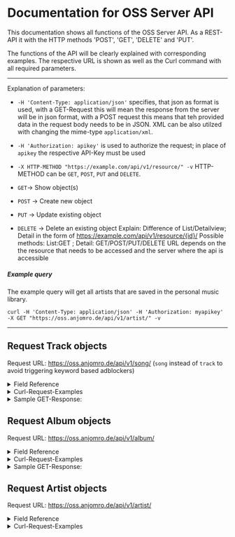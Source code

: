 # Documentation for OSS Server API 
 
This documentation shows all functions of the OSS Server API.
As a REST-API it with the HTTP methods 'POST', 'GET', 'DELETE' and 'PUT'.

The functions of the API will be clearly explained with corresponding examples.
The respective URL is shown as well as the Curl command 
with all required parameters.

--------------------------------------------------------------------------
Explanation of parameters:

- `-H 'Content-Type: application/json'` specifies, that json as format is used, with a GET-Request this will mean the response from the server will be in json format, with a POST request this means that teh provided data in the request body needs to be in JSON. XML can be also utilzed with changing the mime-type `application/xml`.
- `-H 'Authorization: apikey'` is used to authorize the request; in place of `apikey` the respective API-Key must be used

- `-X HTTP-METHOD "https://example.com/api/v1/resource/" -v` 
HTTP-METHOD can be `GET`, `POST`, `PUT` and `DELETE`.
- `GET`-> Show object(s)
- `POST` -> Create new object
- `PUT` -> Update existing object
- `DELETE` -> Delete an existing object
Explain: Difference of List/Detailview; Detail in the form of https://example.com/api/v1/resource/{id}/
Possible methods: List:GET ; Detail: GET/POST/PUT/DELETE
URL depends on the the resource that needs to be accessed and the server where the api is accessible 

##### Example query

The example query will get all artists that are saved in the personal music library.

	curl -H 'Content-Type: application/json' -H 'Authorization: myapikey'  -X GET "https://oss.anjomro.de/api/v1/artist/" -v
---------------------------------------------------------------------------
 
 
## Request Track objects 

Request URL:
https://oss.anjomro.de/api/v1/song/
	(`song` instead of `track` to avoid triggering keyword based adblockers)

<details>
	<summary>Field Reference</summary>

| identifier | explanation                                 | mandatory                  |
|:----------:|:-------------------------------------------:|:--------------------------:|
| id         | Identifier                                  | is generated automatically |
| title      | name of song                                | yes                        |
| album      | URL to the album the song appears           | yes                        |
| artist     | URL list of the artists that appear         | yes                        |
| mbid       | -                                           | no                         |
| audio      | Audio File, more information in File Upload | no, but sensefull          |
| tags       | Tags                                        | no                         |
</details>
 
<details>
	<summary>Curl-Request-Examples</summary>
GET-Request: Get song 1
	
	curl -H 'Content-Type: application/json' -H 'Authorization: testapikey'  -X GET "https://oss.anjomro.de/api/v1/song/1/" -v

POST-Request: Post new song

 Curl -H 'Content-Type: application/json' -H 'Authorization: testapikey' -X POST -d '{"title":"test5","album":"/api/v1
/album/1/", "artists":[ "/api/v1/artist/2/"]}' "https://oss.anjomro.de/api/v1/song/" -v -H "accept: /"

PUT-Request: Put title of song 1

Curl -H 'Content-Type: application/json' -H 'Authorization: testapikey' -X PUT -d '{"title":"new title"}'  https://oss.anjomro.de/api/v1/song/1/ -v -H "accept: /"

DELETE-Request: Delete song 1

Curl -H 'Authorization: testapikey' -X DELETE  https://oss.anjomro.de/api/v1/song/1/ -v -H "accept: /"
</details>
<details>
	<summary>Sample GET-Response:</summary>

	{
		"meta": {
				"limit": 200,
				"next": null,
				"offset": 0,
				"previous": null,
				"total_count": 1
		},
		"objects": [
				{
						"album": "/api/v1/album/1/",
						"artists": [
								"/api/v1/artist/1/"
						],
						"audio": "repertoire/song_file/1/",
						"id": 1,
						"mbid": "dec720fb-2cdb-4ab6-9217-9aea4ee48566",
						"resource_uri": "/api/v1/song/1/",
						"tags": [
								"/api/v1/tag/1/"
						],
						"title": "Kyrie"
				}
		]
	}
</details>



## Request Album objects 

Request URL:
https://oss.anjomro.de/api/v1/album/

<details>
	<summary>Field Reference</summary>

| identifier | explanation                         | mandatory                  |
|:----------:|:-----------------------------------:|:--------------------------:|
| id         | Identifier                          | is generated automatically |
| name       | name of album                       | yes                        |
| release    | first release of album              | no                         |
| artist     | URL list of the artists that appear | yes                        |
| mbid       | -                                   | no                         |
| cover_url  | URL for cover                       | no                         |
| cover_file | Image of cover                      | no                         |
| tags       | Tags                                | no                         |
</details>
 
<details>
	<summary>Curl-Request-Examples</summary>
GET-Request: Get album 5
	
	curl -H 'Content-Type: application/json' -H 'Authorization: testapikey'  -X GET "https://oss.anjomro.de/api/v1/album/5/" -v

POST-Request: Post new album

 Curl -H 'Content-Type: application/json' -H 'Authorization: testapikey' -X POST -d '{"name":"covertest","cover_url":"
https://de.wikipedia.org/wiki/Bild_am_Sonntag#/media/Datei:Logo_Bild_am_Sonntag_(Bams).svg", "artists":[ "/api/v1/artis
t/2/"]}' "https://oss.anjomro.de/api/v1/album/" -v -H "accept: /"

PUT-Request: Put album 5

		Curl -H 'Content-Type: application/json' -H 'Authorization: testapikey' -X PUT -d '{"name":"covertestnew"}' "https://oss.anjomro.de/api/v1/album/5/" -v -H "accept: /"

DELETE-Request: Delete album 5

		Curl -H 'Authorization: testapikey' -X DELETE  https://oss.anjomro.de/api/v1/album/5/ -v -H "accept: /"
</details>

<details>
	<summary>Sample GET-Response:</summary>

	{
		"meta": {
				"limit": 200,
				"next": null,
				"offset": 0,
				"previous": null,
				"total_count": 1
		},
		"objects": [
				{
				                "name": "A little Jazz Mass",
						"release": null
						"artists": ["/api/v1/artist/1"],
						"cover_url": null,
						"audio": "repertoire/song_file/1/",
						"id": 1,
						"mbid": "dec720fb-2cdb-4ab6-9217-9aea4ee48566",
						"resource_uri": "/api/v1/album/1",
						"songs": ["/api/v1/track/1",
							  "/api/v1/track/2",
							  "/api/v1/track/3",
							  "/api/v1/track/8", 
						 	  "/api/v1/track/9", 
						 	  "/api/v1/track/14", 
						 	  "/api/v1/track/15", 
						 	  "/api/v1/track/23"],
						"tags": [
								"/api/v1/tag/1/"
						],
						
				}
				
				
		]
	}
</details>



## Request Artist objects 

Request URL:
https://oss.anjomro.de/api/v1/artist/

<details>
	<summary>Field Reference</summary>

| identifier 		| explanation                         | mandatory                  |
|:----------:|:-----------------------------------:|:--------------------------:|
| id         	| Identifier                          | is generated automatically |
| name       | name of artist                       | yes                        |
| formation_types    	| Type of Artist (Person/Group/etc.)              | yes                         |
| area     | URL to the area of artist | no                        |
| begin       | Date of persons birth/Date of group formation  | no                         |
| end  | Death/ Group dissolved/ blank if still together | no                         |
| tags       | Tags                                | no                         |
</details>

<details>
	<summary>Curl-Request-Examples</summary>
GET-Request: Get artist 1
	
	curl -H 'Content-Type: application/json' -H 'Authorization: testapikey'  -X GET "https://oss.anjomro.de/api/v1/artist/1/" -v

POST-Request: Post new artist

 Curl -H 'Content-Type: application/json' -H 'Authorization: testapikey' -X POST -d '{"name":"DieExmatrikulatoren","formation_types":"Group"}' "https://oss.anjomro.de/api/v1/artist/" -v -H "accept: /"

PUT-Request: Put name of of artist 3

Curl -H 'Content-Type: application/json' -H 'Authorization: testapikey' -X PUT -d '{"name":"DieExmatrikulatoren2"}'  https://oss.anjomro.de/api/v1/artist/3/ -v -H "accept: /"

DELETE-Request: Delete artist 2

Curl -H 'Authorization: testapikey' -X DELETE  https://oss.anjomro.de/api/v1/artist/2/ -v -H "accept: /"
</details>
